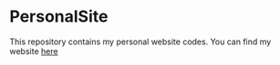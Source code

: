 # PersonalSite
This repository contains my personal website codes. You can find my website [here](https://navidakbari.github.io/)
